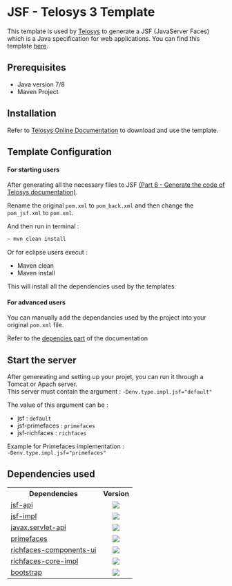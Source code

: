 


# JSF - Telosys 3 Template

This template is used by [Telosys](http://www.telosys.org/) to generate a JSF (JavaServer Faces) which is a Java specification for web applications. You can find this template [here](https://github.com/so-technology-watch/telosys-templates-jsf).

## Prerequisites

* Java version 7/8
* Maven Project


## Installation

Refer to [Telosys Online Documentation](https://sites.google.com/site/telosystools/getting-started) to download and use the template.


## Template Configuration

#### For starting users

After generating all the necessary files to JSF [(Part 6 - Generate the code of Telosys documentation)](https://sites.google.com/site/telosystools/getting-started/generate-the-code).

Rename the original `pom.xml` to `pom_back.xml` and then change the `pom_jsf.xml` to `pom.xml`. 

And then run in terminal :
```bash
~ mvn clean install
```

Or for eclipse users execut :

* Maven clean
* Maven install

This will install all the dependencies used by the templates.

#### For advanced users

You can manually add the dependancies used by the project into your original `pom.xml` file.

Refer to the [depencies part](#dependencies-used) of the documentation

## Start the server

After genereating and setting up your projet, you can run it through a Tomcat or Apach server.  
This server must contain the argument : `-Denv.type.impl.jsf="default"`

The value of this argument can be : 
* jsf : `default`
* jsf-primefaces : `primefaces`
* jsf-richfaces : `richfaces`

Example for Primefaces implementation :  
`-Denv.type.impl.jsf="primefaces"`


## Dependencies used
 
 <table>
  <tbody>
    <tr>
      <th align="center">Dependencies</th>
      <th align="center">Version</th>
    </tr>
    <tr>
      <td>
      <a href="http://mvnrepository.com/artifact/com.sun.faces/jsf-api/2.2.2">jsf-api</a>
      </td>
      <td align="center">
        <img src="https://img.shields.io/badge/version-2.2.2-brightgreen.svg" />
      </td>
    </tr>
        <tr>
      <td>
      <a href="http://mvnrepository.com/artifact/com.sun.faces/jsf-impl/2.2.2">jsf-impl</a>
      </td>
      <td align="center">
        <img src="https://img.shields.io/badge/version-2.2.2-brightgreen.svg" />
      </td>
    </tr>
        <tr>
      <td>
      <a href="http://mvnrepository.com/artifact/javax.servlet/javax.servlet-api/3.0.1">javax.servlet-api</a>
      </td>
      <td align="center">
        <img src="https://img.shields.io/badge/version-3.0.1-brightgreen.svg" />
      </td>
    </tr>
        <tr>
      <td>
      <a href="http://mvnrepository.com/artifact/org.primefaces/primefaces/6.0">primefaces</a>
      </td>
      <td align="center">
        <img src="https://img.shields.io/badge/version-6.0-brightgreen.svg" />
      </td>
    </tr>
    <tr>
      <td>
      	<a href="http://mvnrepository.com/artifact/org.richfaces.ui/richfaces-components-ui/4.1.0.Final">richfaces-components-ui</a>
      </td>
      <td align="center">
        <img src="https://img.shields.io/badge/version-4.1.0.Final-brightgreen.svg" />
      </td>
    </tr>
    <tr>
      <td>
      	<a href="http://mvnrepository.com/artifact/org.richfaces.core/richfaces-core-impl/4.1.0.Final">richfaces-core-impl</a>
      </td>
      <td align="center">
        <img src="https://img.shields.io/badge/version-4.1.0.Final-brightgreen.svg" />
      </td>
    </tr>
    <tr>
      <td>
      	<a href="http://mvnrepository.com/artifact/org.webjars/bootstrap/3.3.7-1">bootstrap</a>
      </td>
      <td align="center">
        <img src="https://img.shields.io/badge/version-3.3.7_1-brightgreen.svg" />
      </td>
    </tr>
  </tbody>
</table>
<br/>

